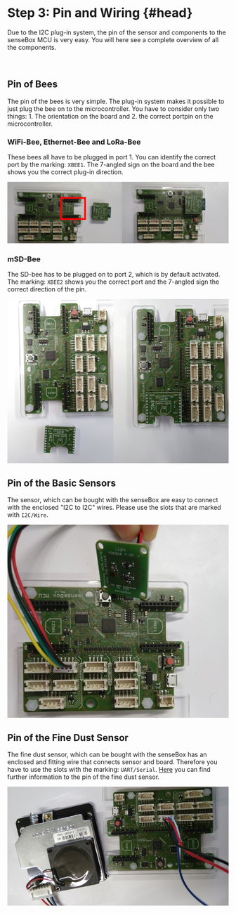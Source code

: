 # Step 3: Pin and Wiring {#head}

<div class="description">Due to the I2C plug-in system, the pin of the sensor and components to the senseBox MCU is very easy. You will here see a complete overview of all the components.</div>

<div class="line">
    <br>
    <br>
</div>

## Pin of Bees

The pin of the bees is very simple. The plug-in system makes it possible to just plug the bee on to the microcontroller. You have to consider only two things: 1. The orientation on the board and 2. the correct portpin on the microcontroller.

### WiFi-Bee, Ethernet-Bee and LoRa-Bee
These bees all have to be plugged in port 1. You can identify the correct port by the marking: ``XBEE1``. The 7-angled sign on the board and the bee shows you the correct plug-in direction.

![Exemplary connection of the WiFi-Bee to the MCU (XBEE1)](https://github.com/sensebox/resources/raw/master/gitbook_pictures/plug-in-components/wifi-anschluss.png)

### mSD-Bee
The SD-bee has to be plugged on to port 2, which is by default activated. The marking: ``XBEE2`` shows you the correct port and the 7-angled sign the correct direction of the pin.

![Connecting the mSD-Bee to the MCU (XBEE1)](https://github.com/sensebox/resources/raw/master/gitbook_pictures/plug-in-components/sd-anschluss.png)

## Pin of the Basic Sensors
The sensor, which can be bought with the senseBox are easy to connect with the enclosed "I2C to I2C" wires. Please use the slots that are marked with ``I2C/Wire``.

![Connection of simple sensors](https://github.com/sensebox/resources/raw/master/gitbook_pictures/plug-in-components/sensor-anschluss.jpg)

## Pin of the Fine Dust Sensor
The fine dust sensor, which can be bought with the senseBox has an enclosed and fitting wire that connects sensor and board. Therefore you have to use the slots with the marking: ``UART/Serial``. [Here](../komponenten/sensoren/feinstaub.md) you can find further information to the pin of the fine dust sensor.

![Connection fine dust sensor](https://github.com/sensebox/resources/raw/master/gitbook_pictures/plug-in-components/feinstaub-anschluss.jpg)
